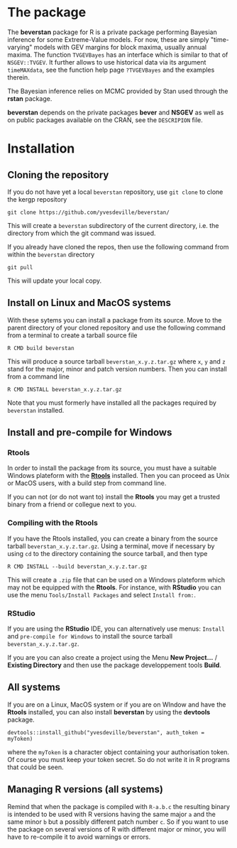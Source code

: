 The package
===========

The **beverstan** package for R is a private package performing Bayesian
inference for some Extreme-Value models. For now, these are simply
"time-varying" models with GEV margins for block maxima, usually annual
maxima. The function `TVGEVBayes` has an interface which is similar to
that of `NSGEV::TVGEV`. It further allows to use historical data via its
argument `timeMAXdata`, see the function help page `?TVGEVBayes` and the
examples therein.

The Bayesian inference relies on MCMC provided by Stan used through the
**rstan** package.

**beverstan** depends on the private packages **bever** and **NSGEV** as
well as on public packages available on the CRAN, see the `DESCRIPION`
file.

Installation
============

Cloning the repository
----------------------

If you do not have yet a local `beverstan` repository, use `git clone`
to clone the kergp repository

`git clone https://github.com/yvesdeville/beverstan/`

This will create a `beverstan` subdirectory of the current directory,
i.e. the directory from which the git command was issued.

If you already have cloned the repos, then use the following command
from within the `beverstan` directory

`git pull`

This will update your local copy.

Install on Linux and MacOS systems
----------------------------------

With these sytems you can install a package from its source. Move to the
parent directory of your cloned repository and use the following command
from a terminal to create a tarball source file

`R CMD build beverstan`

This will produce a source tarball `beverstan_x.y.z.tar.gz` where `x`,
`y` and `z` stand for the major, minor and patch version numbers. Then
you can install from a command line

`R CMD INSTALL beverstan_x.y.z.tar.gz`

Note that you must formerly have installed all the packages required by
`beverstan` installed.

Install and pre-compile for Windows
-----------------------------------

### Rtools

In order to install the package from its source, you must have a
suitable Windows plateform with the
[**Rtools**](https://cran.r-project.org/bin/windows/Rtools/) installed.
Then you can proceed as Unix or MacOS users, with a build step from
command line.

If you can not (or do not want to) install the **Rtools** you may get a
trusted binary from a friend or collegue next to you.

### Compiling with the Rtools

If you have the Rtools installed, you can create a binary from the
source tarball `beverstan_x.y.z.tar.gz`. Using a terminal, move if
necessary by using `cd` to the directory containing the source tarball,
and then type

`R CMD INSTALL --build beverstan_x.y.z.tar.gz`

This will create a `.zip` file that can be used on a Windows plateform
which may not be equipped with the **Rtools**. For instance, with
**RStudio** you can use the menu `Tools/Install Packages` and select
`Install from:`.

### RStudio

If you are using the **RStudio** IDE, you can alternatively use menus:
`Install` and `pre-compile for Windows` to install the source tarball
`beverstan_x.y.z.tar.gz`.

If you are you can also create a project using the Menu **New
Project...** / **Existing Directory** and then use the package
developpement tools **Build**.

All systems
-----------

If you are on a Linux, MacOS system or if you are on WIndow and have the
**Rtools** installed, you can also install **beverstan** by using the
**devtools** package.

    devtools::install_github("yvesdeville/beverstan", auth_token = myToken)

where the `myToken` is a character object containing your authorisation
token. Of course you must keep your token secret. So do not write it in
R programs that could be seen.

Managing R versions (all systems)
---------------------------------

Remind that when the package is compiled with `R-a.b.c` the resulting
binary is intended to be used with R versions having the same major `a`
and the same minor `b` but a possibly different patch number `c`. So if
you want to use the package on several versions of R with different
major or minor, you will have to re-compile it to avoid warnings or
errors.
